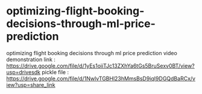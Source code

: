 # optimizing-flight-booking-decisions-through-ml-price-prediction
optimizing flight booking decisions through ml price prediction
video demonstration link : https://drive.google.com/file/d/1yEs1oiiTJc13ZXhYa6tGs5BruSexv0BT/view?usp=drivesdk
pickle file : https://drive.google.com/file/d/1NwlvTGBHl23hMmsBsD9iqI9DGQdBaRCx/view?usp=share_link
